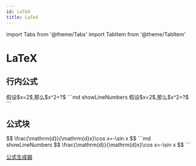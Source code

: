 ```yaml
---
id: LaTeX
title: LaTeX
---
```


import Tabs from '@theme/Tabs'
import TabItem from '@theme/TabItem'

# LaTeX

## 行内公式

<Tabs>
    <TabItem value="Browse" label="浏览">
        假设$x=2$,那么$x^2=?$
    </TabItem>
    <TabItem value="Code" label="代码">
        ```md showLineNumbers
        假设$x=2$,那么$x^2=?$
        ```
    </TabItem>
</Tabs>

## 公式块

<Tabs>
    <TabItem value="Browse" label="浏览">
        $$
        \frac{\mathrm{d}}{\mathrm{d}x}\cos x=-\sin x
        $$
    </TabItem>
    <TabItem value="Code" label="代码">
        ```md showLineNumbers
        $$
        \frac{\mathrm{d}}{\mathrm{d}x}\cos x=-\sin x
        $$
        ```
    </TabItem>
</Tabs>

[公式生成器](//www.latexlive.com)
